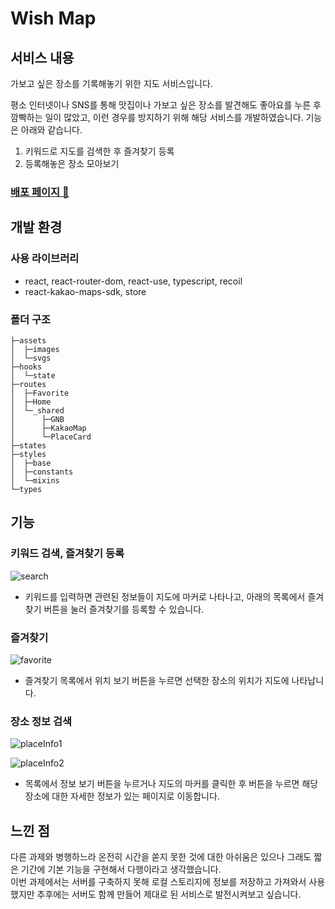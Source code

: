 # Wish Map

## 서비스 내용

가보고 싶은 장소를 기록해놓기 위한 지도 서비스입니다.   

평소 인터넷이나 SNS를 통해 맛집이나 가보고 싶은 장소를 발견해도 좋아요를 누른 후 깜빡하는 일이 많았고, 이런 경우를 방지하기 위해 해당 서비스를 개발하였습니다. 기능은 아래와 같습니다.

1. 키워드로 지도를 검색한 후 즐겨찾기 등록
2. 등록해놓은 장소 모아보기

### [배포 페이지 🎊](https://629c10bb5413216abb8f7a6a--musical-torrone-6aaed9.netlify.app/)

## 개발 환경

### 사용 라이브러리

- react, react-router-dom, react-use, typescript, recoil
- react-kakao-maps-sdk, store

### 폴더 구조

```
├─assets
│  ├─images
│  └─svgs
├─hooks
│  └─state
├─routes
│  ├─Favorite
│  ├─Home
│  └─_shared
│      ├─GNB
│      ├─KakaoMap
│      └─PlaceCard
├─states
├─styles
│  ├─base
│  ├─constants
│  └─mixins
└─types
```

## 기능

### 키워드 검색, 즐겨찾기 등록

![search](https://user-images.githubusercontent.com/76952602/172031405-8f16e983-e710-41f9-b60c-d89acb15ab4c.gif)

- 키워드를 입력하면 관련된 정보들이 지도에 마커로 나타나고, 아래의 목록에서 즐겨찾기 버튼을 눌러 즐겨찾기를 등록할 수 있습니다.

### 즐겨찾기

![favorite](https://user-images.githubusercontent.com/76952602/172031423-110b3a2a-31e3-4e7f-a036-94c90f91c0e8.gif)

- 즐겨찾기 목록에서 위치 보기 버튼을 누르면 선택한 장소의 위치가 지도에 나타납니다.

### 장소 정보 검색

![placeInfo1](https://user-images.githubusercontent.com/76952602/172031605-4e36c2c1-2e11-475c-bb89-b7fd2fc41c71.gif)

![placeInfo2](https://user-images.githubusercontent.com/76952602/172031653-0a5ec27e-4738-4617-822b-8a981e144ee4.gif)

- 목록에서 정보 보기 버튼을 누르거나 지도의 마커를 클릭한 후 버튼을 누르면 해당 장소에 대한 자세한 정보가 있는 페이지로 이동합니다.

## 느낀 점

다른 과제와 병행하느라 온전히 시간을 쏟지 못한 것에 대한 아쉬움은 있으나 그래도 짧은 기간에 기본 기능을 구현해서 다행이라고 생각했습니다.   
이번 과제에서는 서버를 구축하지 못해 로컬 스토리지에 정보를 저장하고 가져와서 사용했지만 추후에는 서버도 함께 만들어 제대로 된 서비스로 발전시켜보고 싶습니다.   